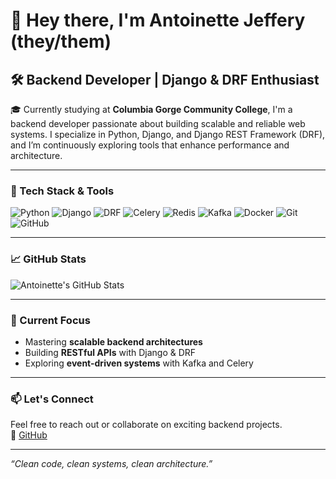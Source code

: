 # 👋 Hey there, I'm Antoinette Jeffery (they/them)

## 🛠️ Backend Developer | Django & DRF Enthusiast

🎓 Currently studying at **Columbia Gorge Community College**, I'm a backend developer passionate about building scalable and reliable web systems. I specialize in Python, Django, and Django REST Framework (DRF), and I’m continuously exploring tools that enhance performance and architecture.

---

### 🧰 Tech Stack & Tools

![Python](https://img.shields.io/badge/Python-3776AB?style=for-the-badge&logo=python&logoColor=white)
![Django](https://img.shields.io/badge/Django-092E20?style=for-the-badge&logo=django&logoColor=white)
![DRF](https://img.shields.io/badge/DRF-ff1709?style=for-the-badge&logo=django&logoColor=white)
![Celery](https://img.shields.io/badge/Celery-37814A?style=for-the-badge&logo=celery&logoColor=white)
![Redis](https://img.shields.io/badge/Redis-DC382D?style=for-the-badge&logo=redis&logoColor=white)
![Kafka](https://img.shields.io/badge/Kafka-231F20?style=for-the-badge&logo=apache-kafka&logoColor=white)
![Docker](https://img.shields.io/badge/Docker-2496ED?style=for-the-badge&logo=docker&logoColor=white)
![Git](https://img.shields.io/badge/Git-F05032?style=for-the-badge&logo=git&logoColor=white)
![GitHub](https://img.shields.io/badge/GitHub-181717?style=for-the-badge&logo=github&logoColor=white)

---

### 📈 GitHub Stats

![Antoinette's GitHub Stats](https://github-readme-stats.vercel.app/api?username=antoniette69code&show_icons=true&theme=github_dark)

---

### 🌱 Current Focus

- Mastering **scalable backend architectures**
- Building **RESTful APIs** with Django & DRF
- Exploring **event-driven systems** with Kafka and Celery

---

### 📫 Let's Connect

Feel free to reach out or collaborate on exciting backend projects.  
🔗 [GitHub](https://github.com/antoniette69code)

---

_“Clean code, clean systems, clean architecture.”_
